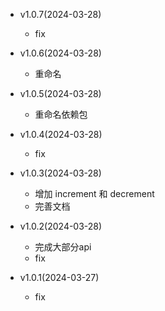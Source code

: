 - v1.0.7(2024-03-28)
    - fix

- v1.0.6(2024-03-28)
    - 重命名

- v1.0.5(2024-03-28)
    - 重命名依赖包

- v1.0.4(2024-03-28)
    - fix

- v1.0.3(2024-03-28)
    - 增加 increment 和 decrement
    - 完善文档

- v1.0.2(2024-03-28)
    - 完成大部分api
    - fix

- v1.0.1(2024-03-27)
    - fix

